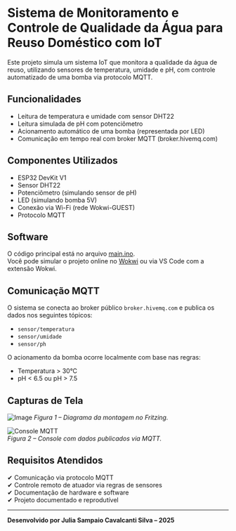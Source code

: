 # Sistema de Monitoramento e Controle de Qualidade da Água para Reuso Doméstico com IoT

Este projeto simula um sistema IoT que monitora a qualidade da água de reuso, utilizando sensores de temperatura, umidade e pH, com controle automatizado de uma bomba via protocolo MQTT.

## Funcionalidades

- Leitura de temperatura e umidade com sensor DHT22
- Leitura simulada de pH com potenciômetro
- Acionamento automático de uma bomba (representada por LED)
- Comunicação em tempo real com broker MQTT (broker.hivemq.com)

## Componentes Utilizados

- ESP32 DevKit V1
- Sensor DHT22
- Potenciômetro (simulando sensor de pH)
- LED (simulando bomba 5V)
- Conexão via Wi-Fi (rede Wokwi-GUEST)
- Protocolo MQTT

## Software

O código principal está no arquivo [main.ino](main.ino).  
Você pode simular o projeto online no [Wokwi](https://wokwi.com) ou via VS Code com a extensão Wokwi.

## Comunicação MQTT

O sistema se conecta ao broker público `broker.hivemq.com` e publica os dados nos seguintes tópicos:

- `sensor/temperatura`
- `sensor/umidade`
- `sensor/ph`

O acionamento da bomba ocorre localmente com base nas regras:

- Temperatura > 30°C
- pH < 6.5 ou pH > 7.5

## Capturas de Tela

![Image](https://github.com/user-attachments/assets/b77ffdeb-a3a9-4bb5-af62-1c94f9c12a24) 
*Figura 1 – Diagrama da montagem no Fritzing.*

![Console MQTT](imagens/mqtt-console.png)  
*Figura 2 – Console com dados publicados via MQTT.*

## Requisitos Atendidos

✔ Comunicação via protocolo MQTT  
✔ Controle remoto de atuador via regras de sensores  
✔ Documentação de hardware e software  
✔ Projeto documentado e reprodutível

---

**Desenvolvido por Julia Sampaio Cavalcanti Silva – 2025**
